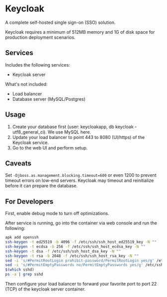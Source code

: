 Keycloak
========
A complete self-hosted single sign-on (SSO) solution.

Keycloak requires a minimum of 512MB memory and 1G of disk space for production deployment scenarios.


Services
--------
Includes the following services:
- Keycloak server

What's not included:
- Load balancer
- Database server (MySQL/Postgres)

Usage
-----
1. Create your database first (user: keycloakapp, db keycloak - utf8_general_ci). We use MySQL here.
2. Update your load balancer to point 443 to 8080 (UI/https) of the Keycloak service.
3. Go to the web UI and perform setup.

Caveats
-------
Set `-Djboss.as.management.blocking.timeout=600` or even 1200 to prevent timeout errors on low-end servers. Keycloak may timeout and 
reinitialize before it can prepare the database.


For Developers
--------------
First, enable debug mode to turn off optimizations.

After service is running, go into the container via web console and run the following:

```bash
apk add openssh
ssh-keygen -t ed25519 -b 4096 -f /etc/ssh/ssh_host_ed25519_key -N ""
ssh-keygen -t ecdsa -b 256 -f /etc/ssh/ssh_host_ecdsa_key -N ""
ssh-keygen -t dsa -f /etc/ssh/ssh_host_dsa_key -N ""
ssh-keygen -t rsa -b 2048 -f /etc/ssh/ssh_host_rsa_key -N ""
sed -i 's/#PermitRootLogin prohibit-password/PermitRootLogin yes/g' /etc/ssh/sshd_config
sed -i 's/#PermitEmptyPasswords no/PermitEmptyPasswords yes/g' /etc/ssh/sshd_config
$(which sshd)
ps -a | grep sshd
```

Then configure your load balancer to forward your favorite port to port 22 (TCP) of the keycloak server container.
